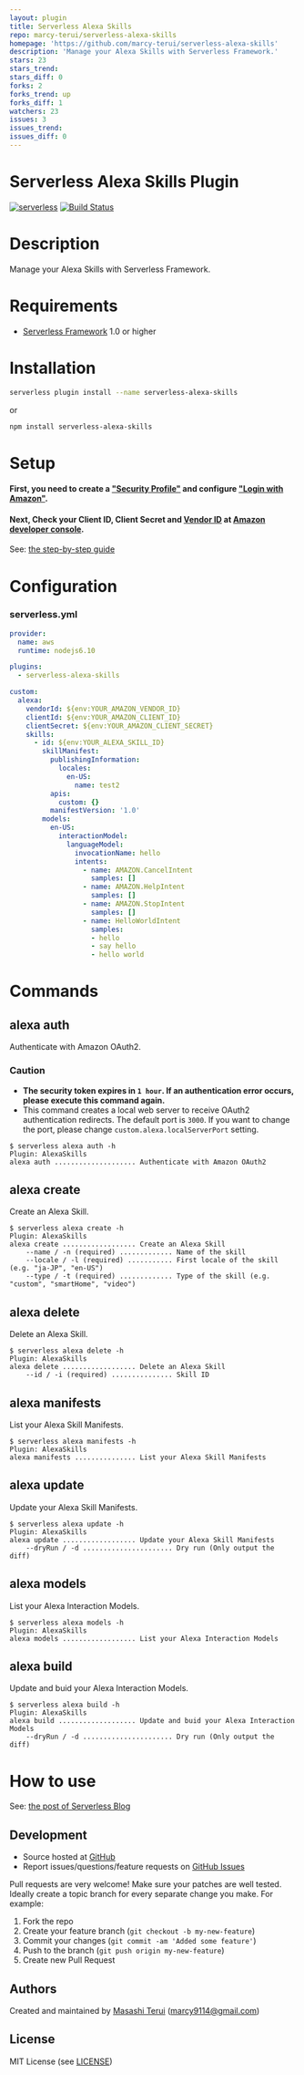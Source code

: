```yaml
---
layout: plugin
title: Serverless Alexa Skills
repo: marcy-terui/serverless-alexa-skills
homepage: 'https://github.com/marcy-terui/serverless-alexa-skills'
description: 'Manage your Alexa Skills with Serverless Framework.'
stars: 23
stars_trend: 
stars_diff: 0
forks: 2
forks_trend: up
forks_diff: 1
watchers: 23
issues: 3
issues_trend: 
issues_diff: 0
---
```



Serverless Alexa Skills Plugin
=======

[![serverless](http://public.serverless.com/badges/v3.svg)](http://www.serverless.com)
[![Build Status](https://travis-ci.org/marcy-terui/serverless-alexa-skills.svg?branch=master)](https://travis-ci.org/marcy-terui/serverless-alexa-skills)

# Description

Manage your Alexa Skills with Serverless Framework.

# Requirements

- [Serverless Framework](https://github.com/serverless/serverless) 1.0 or higher

# Installation

```sh
serverless plugin install --name serverless-alexa-skills
```

or

```sh
npm install serverless-alexa-skills
```

# Setup

#### First, you need to create a ["Security Profile"](https://developer.amazon.com/docs/login-with-amazon/security-profile.html) and configure ["Login with Amazon"](https://developer.amazon.com/ja/docs/login-with-amazon/web-docs.html).

#### Next, Check your Client ID, Client Secret and [Vendor ID](https://developer.amazon.com/mycid.html) at [Amazon developer console](https://developer.amazon.com/home.html).

See: [the step-by-step guide](https://github.com/marcy-terui/serverless-alexa-skills/wiki/How-to-get-your-%22Login-with-Amazon%22-credentials)

# Configuration

### serverless.yml

```yaml
provider:
  name: aws
  runtime: nodejs6.10

plugins:
  - serverless-alexa-skills

custom:
  alexa:
    vendorId: ${env:YOUR_AMAZON_VENDOR_ID}
    clientId: ${env:YOUR_AMAZON_CLIENT_ID}
    clientSecret: ${env:YOUR_AMAZON_CLIENT_SECRET}
    skills:
      - id: ${env:YOUR_ALEXA_SKILL_ID}
        skillManifest:
          publishingInformation:
            locales:
              en-US:
                name: test2
          apis:
            custom: {}
          manifestVersion: '1.0'
        models:
          en-US:
            interactionModel:
              languageModel:
                invocationName: hello
                intents:
                  - name: AMAZON.CancelIntent
                    samples: []
                  - name: AMAZON.HelpIntent
                    samples: []
                  - name: AMAZON.StopIntent
                    samples: []
                  - name: HelloWorldIntent
                    samples:
                    - hello
                    - say hello
                    - hello world

```

# Commands

## alexa auth
Authenticate with Amazon OAuth2.

### Caution
- **The security token expires in `1 hour`. If an authentication error occurs, please execute this command again.**
- This command creates a local web server to receive OAuth2 authentication redirects. The default port is `3000`. If you want to change the port, please change `custom.alexa.localServerPort` setting.

```shell
$ serverless alexa auth -h
Plugin: AlexaSkills
alexa auth .................... Authenticate with Amazon OAuth2
```

## alexa create
Create an Alexa Skill.

```shell
$ serverless alexa create -h
Plugin: AlexaSkills
alexa create .................. Create an Alexa Skill
    --name / -n (required) ............. Name of the skill
    --locale / -l (required) ........... First locale of the skill (e.g. "ja-JP", "en-US")
    --type / -t (required) ............. Type of the skill (e.g. "custom", "smartHome", "video")
```

## alexa delete
Delete an Alexa Skill.

```shell
$ serverless alexa delete -h
Plugin: AlexaSkills
alexa delete .................. Delete an Alexa Skill
    --id / -i (required) ............... Skill ID
```

## alexa manifests
List your Alexa Skill Manifests.

```shell
$ serverless alexa manifests -h
Plugin: AlexaSkills
alexa manifests ............... List your Alexa Skill Manifests
```

## alexa update
Update your Alexa Skill Manifests.

```shell
$ serverless alexa update -h
Plugin: AlexaSkills
alexa update .................. Update your Alexa Skill Manifests
    --dryRun / -d ...................... Dry run (Only output the diff)
```

## alexa models
List your Alexa Interaction Models.

```shell
$ serverless alexa models -h
Plugin: AlexaSkills
alexa models .................. List your Alexa Interaction Models
```

## alexa build
Update and buid your Alexa Interaction Models.

```shell
$ serverless alexa build -h
Plugin: AlexaSkills
alexa build ................... Update and buid your Alexa Interaction Models
    --dryRun / -d ...................... Dry run (Only output the diff)
```

# How to use
See: [the post of Serverless Blog](https://serverless.com/blog/how-to-manage-your-alexa-skills-with-serverless/)


Development
-----------

-   Source hosted at [GitHub](https://github.com/marcy-terui/serverless-alexa-skills)
-   Report issues/questions/feature requests on [GitHub
    Issues](https://github.com/marcy-terui/serverless-alexa-skills/issues)

Pull requests are very welcome! Make sure your patches are well tested.
Ideally create a topic branch for every separate change you make. For
example:

1.  Fork the repo
2.  Create your feature branch (`git checkout -b my-new-feature`)
3.  Commit your changes (`git commit -am 'Added some feature'`)
4.  Push to the branch (`git push origin my-new-feature`)
5.  Create new Pull Request

Authors
-------

Created and maintained by [Masashi Terui](https://github.com/marcy-terui) (<marcy9114@gmail.com>)

License
-------

MIT License (see [LICENSE](https://github.com/marcy-terui/serverless-alexa-skills/blob/master/LICENSE.txt))
